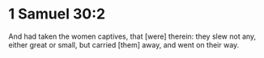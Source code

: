 # 1 Samuel 30:2

And had taken the women captives, that [were] therein: they slew not any, either great or small, but carried [them] away, and went on their way.